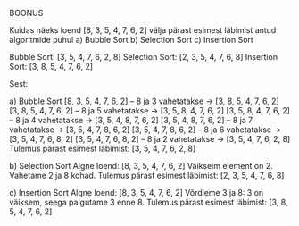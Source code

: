 BOONUS

Kuidas näeks loend [8, 3, 5, 4, 7, 6, 2] välja pärast esimest läbimist antud algoritmide puhul
a) Bubble Sort
b) Selection Sort
c) Insertion Sort

Bubble Sort: [3, 5, 4, 7, 6, 2, 8]
Selection Sort: [2, 3, 5, 4, 7, 6, 8]
Insertion Sort: [3, 8, 5, 4, 7, 6, 2]

Sest:

a) Bubble Sort
[8, 3, 5, 4, 7, 6, 2] – 8 ja 3 vahetatakse -> [3, 8, 5, 4, 7, 6, 2]
[3, 8, 5, 4, 7, 6, 2] – 8 ja 5 vahetatakse -> [3, 5, 8, 4, 7, 6, 2]
[3, 5, 8, 4, 7, 6, 2] – 8 ja 4 vahetatakse -> [3, 5, 4, 8, 7, 6, 2]
[3, 5, 4, 8, 7, 6, 2] – 8 ja 7 vahetatakse -> [3, 5, 4, 7, 8, 6, 2]
[3, 5, 4, 7, 8, 6, 2] – 8 ja 6 vahetatakse -> [3, 5, 4, 7, 6, 8, 2]
[3, 5, 4, 7, 6, 8, 2] – 8 ja 2 vahetatakse -> [3, 5, 4, 7, 6, 2, 8]
Tulemus pärast esimest läbimist: [3, 5, 4, 7, 6, 2, 8]

b) Selection Sort
Algne loend: [8, 3, 5, 4, 7, 6, 2]
Väikseim element on 2.
Vahetame 2 ja 8 kohad.
Tulemus pärast esimest läbimist: [2, 3, 5, 4, 7, 6, 8]

c) Insertion Sort
Algne loend: [8, 3, 5, 4, 7, 6, 2]
Võrdleme 3 ja 8: 3 on väiksem, seega paigutame 3 enne 8.
Tulemus pärast esimest läbimist: [3, 8, 5, 4, 7, 6, 2]

